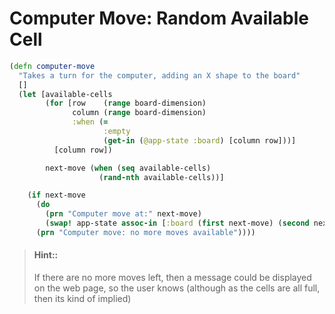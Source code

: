 # Computer Move: Random Available Cell


```clojure
(defn computer-move
  "Takes a turn for the computer, adding an X shape to the board"
  []
  (let [available-cells
        (for [row    (range board-dimension)
              column (range board-dimension)
              :when (=
                     :empty
                     (get-in (@app-state :board) [column row]))]
          [column row])

        next-move (when (seq available-cells)
                    (rand-nth available-cells))]

    (if next-move
      (do
        (prn "Computer move at:" next-move)
        (swap! app-state assoc-in [:board (first next-move) (second next-move)] :cross))
      (prn "Computer move: no more moves available"))))
```


> #### Hint::
> If there are no more moves left, then a message could be displayed on the web page, so the user knows (although as the cells are all full, then its kind of implied)

